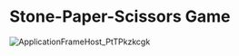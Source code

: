# Stone-Paper-Scissors Game

![ApplicationFrameHost_PtTPkzkcgk](https://user-images.githubusercontent.com/55796944/95047695-265fac80-0704-11eb-9d98-439879506933.png)
